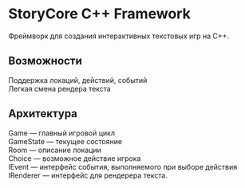 # StoryCore C++ Framework
Фреймворк для создания интерактивных текстовых игр на C++.

## Возможности
Поддержка локаций, действий, событий  
Легкая смена рендера текста

## Архитектура
Game            — главный игровой цикл  
GameState       — текущее состояние   
Room            — описание локации  
Choice          — возможное действие игрока  
IEvent          — интерфейс события, выполняемого при выборе действия  
IRenderer       — интерфейс для рендерера текста.  
